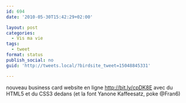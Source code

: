```yaml
---
id: 694
date: '2010-05-30T15:42:29+02:00'

layout: post
categories:
  - Vis ma vie
tags:
  - tweet
format: status
publish_social: no
guid: 'http://tweets.local/?birdsite_tweet=15048845331'

---
```


nouveau business card website en ligne http://bit.ly/cpDK8E avec du HTML5 et du CSS3 dedans (et la font Yanone Kaffeesatz, poke @Fran6)